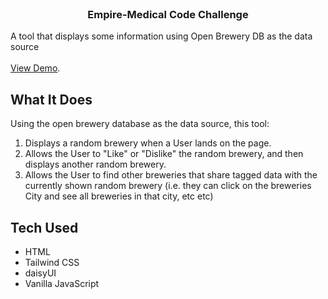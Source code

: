 <br/>
<p align="center">
  <h3 align="center">Empire-Medical Code Challenge</h3>

  <p align="left">
    A tool that displays some information using Open Brewery DB as the data source
    <br/>
    <br/>
    <a href="https://em-code-challenge-production.up.railway.app/" target="_blank">View Demo</a>.
  </p>
</p>



## What It Does

Using the open brewery database as the data source, this tool:

1. Displays a random brewery when a User lands on the page.
2. Allows the User to "Like" or "Dislike" the random brewery, and then displays another random brewery.
3. Allows the User to find other breweries that share tagged data with the currently shown random brewery (i.e. they can click on the breweries City and see all breweries in that city, etc etc)

## Tech Used

- HTML
- Tailwind CSS
- daisyUI
- Vanilla JavaScript
